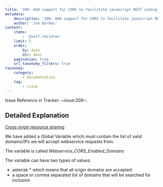 ```yaml
---
title: '208: Add support for CORS to facilitate javascript REST coding'
metadata:
    description: '208: Add support for CORS to facilitate javascript REST coding'
    author: 'Joe Bordes'
content:
    items:
        - '@self.children'
    limit: 5
    order:
        by: date
        dir: desc
    pagination: true
    url_taxonomy_filters: true
taxonomy:
    category:
        - documentation
    tag:
        - issue
---
```


Issue Reference in Tracker: ~issue:208~.

## Detailed Explanation

[Cross origin resource sharing](https://en.wikipedia.org/wiki/Cross-origin_resource_sharing)

We have added a Global Variable which must contain the list of valid domains/IPs we will accept webservice requests from.

The variable is called *Webservice_CORS_Enabled_Domains*

The variable can have two types of values:

- asterisk * which means that all origin domains are accepted
- a space or comma separated list of domains that will be searched for inclusion